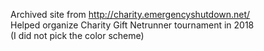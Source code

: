 Archived site from http://charity.emergencyshutdown.net/ <br />
Helped organize Charity Gift Netrunner tournament in 2018 <br />
(I did not pick the color scheme)
